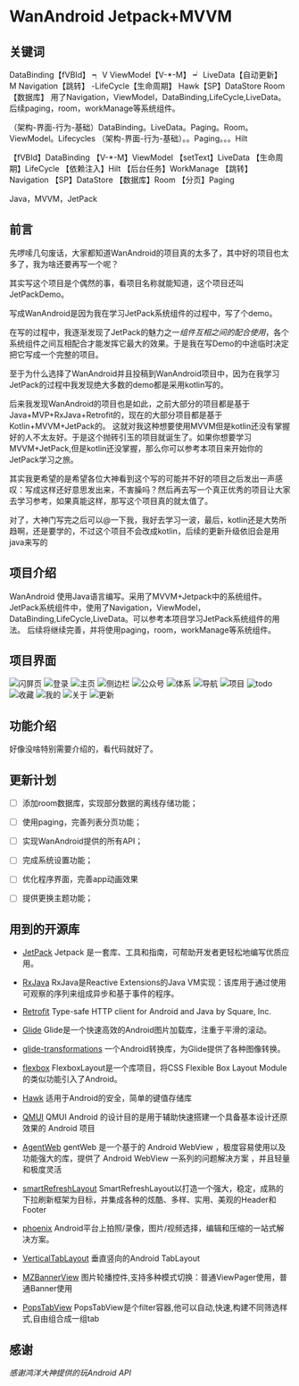 # WanAndroid Jetpack+MVVM

## 关键词

DataBinding【fVBId】  ┑   V
ViewModel【V-*-M】    ┙
LiveData【自动更新】      M
Navigation【跳转】
-LifeCycle【生命周期】
Hawk【SP】DataStore
Room【数据库】
用了Navigation，ViewModel，DataBinding,LifeCycle,LiveData。后续paging，room，workManage等系统组件。

（架构-界面-行为-基础）DataBinding。LiveData。Paging。Room。ViewModel。Lifecycles
（架构-界面-行为-基础）。。Paging。。。Hilt

【fVBId】DataBinding
【V-*-M】ViewModel
【setText】LiveData
【生命周期】LifeCycle
【依赖注入】Hilt
【后台任务】WorkManage
【跳转】Navigation
【SP】DataStore
【数据库】Room
【分页】Paging





Java，MVVM，JetPack

## 前言
先啰嗦几句废话，大家都知道WanAndroid的项目真的太多了，其中好的项目也太多了，我为啥还要再写一个呢？  

其实写这个项目是个偶然的事，看项目名称就能知道，这个项目还叫JetPackDemo。  

写成WanAndroid是因为我在学习JetPack系统组件的过程中，写了个demo。  

在写的过程中，我逐渐发现了JetPack的魅力之一*组件互相之间的配合使用*，各个系统组件之间互相配合才能发挥它最大的效果。于是我在写Demo的中途临时决定把它写成一个完整的项目。  

至于为什么选择了WanAndroid并且投稿到WanAndroid项目中，因为在我学习JetPack的过程中我发现绝大多数的demo都是采用kotlin写的。

后来我发现WanAndroid的项目也是如此，之前大部分的项目都是基于Java+MVP+RxJava+Retrofit的，现在的大部分项目都是基于Kotlin+MVVM+JetPack的。
这就对我这种想要使用MVVM但是kotlin还没有掌握好的人不太友好。于是这个抛砖引玉的项目就诞生了。如果你想要学习MVVM+JetPack,但是kotlin还没掌握，那么你可以参考本项目来开始你的JetPack学习之旅。  

其实我更希望的是希望各位大神看到这个写的可能并不好的项目之后发出一声感叹：写成这样还好意思发出来，不害臊吗？然后再去写一个真正优秀的项目让大家去学习参考，如果真能这样，那写这个项目真的就太值了。  

对了，大神门写完之后可以@一下我，我好去学习一波，最后，kotlin还是大势所趋啊，还是要学的，不过这个项目不会改成kotlin，后续的更新升级依旧会是用java来写的


## 项目介绍
WanAndroid 使用Java语言编写。采用了MVVM+Jetpack中的系统组件。
JetPack系统组件中，使用了Navigation，ViewModel，DataBinding,LifeCycle,LiveData。可以参考本项目学习JetPack系统组件的用法。
后续将继续完善，并将使用paging，room，workManage等系统组件。


## 项目界面

![闪屏页](https://github.com/ccaong/JetpackDemo/blob/master/image/wanandroid_splash.webp)
![登录](https://github.com/ccaong/JetpackDemo/blob/master/image/wanandroid_login.png)
![主页](https://github.com/ccaong/JetpackDemo/blob/master/image/wanandroid_home.png)
![侧边栏](https://github.com/ccaong/JetpackDemo/blob/master/image/wanandroid_navagation.png)
![公众号](https://github.com/ccaong/JetpackDemo/blob/master/image/wanandroid_wechat.png)
![体系](https://github.com/ccaong/JetpackDemo/blob/master/image/wanandroid_sys.png)
![导航](https://github.com/ccaong/JetpackDemo/blob/master/image/wanandroid_nav.png)
![项目](https://github.com/ccaong/JetpackDemo/blob/master/image/wanandroid_project.png)
![todo](https://github.com/ccaong/JetpackDemo/blob/master/image/wanandroid_todo.png)
![收藏](https://github.com/ccaong/JetpackDemo/blob/master/image/wanandroid_collect.png)
![我的](https://github.com/ccaong/JetpackDemo/blob/master/image/wanandroid_mine.png)
![关于](https://github.com/ccaong/JetpackDemo/blob/master/image/wanandroid_about.png)
![更新](https://github.com/ccaong/JetpackDemo/blob/master/image/wanandroid_update.png)


## 功能介绍
好像没啥特别需要介绍的，看代码就好了。

## 更新计划 
- [ ] 添加room数据库，实现部分数据的离线存储功能；
- [ ] 使用paging，完善列表分页功能；
- [ ] 实现WanAndroid提供的所有API；
- [ ] 完成系统设置功能；
- [ ] 优化程序界面，完善app动画效果
- [ ] 提供更换主题功能；


## 用到的开源库

- [JetPack](https://developer.android.google.cn/jetpack)
Jetpack 是一套库、工具和指南，可帮助开发者更轻松地编写优质应用。

- [RxJava](https://github.com/ReactiveX/RxJava)
RxJava是Reactive Extensions的Java VM实现：该库用于通过使用可观察的序列来组成异步和基于事件的程序。

- [Retrofit](https://github.com/square/retrofit)
Type-safe HTTP client for Android and Java by Square, Inc.

- [Glide](https://github.com/bumptech/glide)
Glide是一个快速高效的Android图片加载库，注重于平滑的滚动。

- [glide-transformations](https://github.com/wasabeef/glide-transformations)
一个Android转换库，为Glide提供了各种图像转换。

- [flexbox](https://github.com/google/flexbox-layout)
FlexboxLayout是一个库项目，将CSS Flexible Box Layout Module的类似功能引入了Android。

- [Hawk](https://github.com/orhanobut/hawk)
适用于Android的安全，简单的键值存储库

- [QMUI](https://qmuiteam.com/android)
QMUI Android 的设计目的是用于辅助快速搭建一个具备基本设计还原效果的 Android 项目

- [AgentWeb](https://github.com/Justson/AgentWeb)
gentWeb 是一个基于的 Android WebView ，极度容易使用以及功能强大的库，提供了 Android WebView 一系列的问题解决方案 ，并且轻量和极度灵活

- [smartRefreshLayout](https://github.com/scwang90/SmartRefreshLayout)
SmartRefreshLayout以打造一个强大，稳定，成熟的下拉刷新框架为目标，并集成各种的炫酷、多样、实用、美观的Header和Footer

- [phoenix](https://github.com/scwang90/SmartRefreshLayout)
Android平台上拍照/录像，图片/视频选择，编辑和压缩的一站式解决方案。

- [VerticalTabLayout](https://github.com/qstumn/VerticalTabLayout)
垂直竖向的Android TabLayout

- [MZBannerView](https://github.com/pinguo-zhouwei/MZBannerView)
图片轮播控件,支持多种模式切换：普通ViewPager使用，普通Banner使用

- [PopsTabView](https://github.com/ccj659/PopsTabView)
PopsTabView是个filter容器,他可以自动,快速,构建不同筛选样式,自由组合成一组tab


## 感谢

*感谢鸿洋大神提供的玩Android API*
